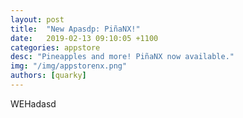 ```yaml
---
layout: post
title:  "New Apasdp: PiñaNX!"
date:   2019-02-13 09:10:05 +1100
categories: appstore
desc: "Pineapples and more! PiñaNX now available."
img: "/img/appstorenx.png"
authors: [quarky]
---
```

WEHadasd
